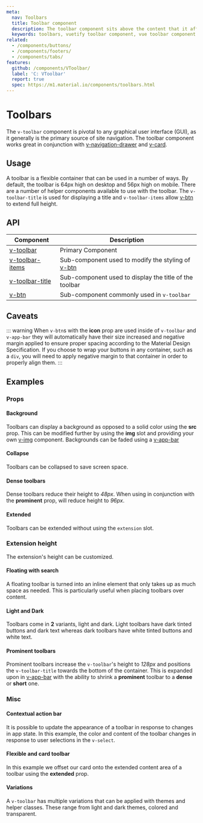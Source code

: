 ```yaml
---
meta:
  nav: Toolbars
  title: Toolbar component
  description: The toolbar component sits above the content that it affects and provides an area for labeling and additional actions.
  keywords: toolbars, vuetify toolbar component, vue toolbar component
related:
  - /components/buttons/
  - /components/footers/
  - /components/tabs/
features:
  github: /components/VToolbar/
  label: 'C: VToolbar'
  report: true
  spec: https://m1.material.io/components/toolbars.html
---
```


# Toolbars

The `v-toolbar` component is pivotal to any graphical user interface (GUI), as it generally is the primary source of site navigation. The toolbar component works great in conjunction with [v-navigation-drawer](/components/navigation-drawers) and [v-card](/components/cards).

<!-- ![Toolbar Entry](https://cdn.vuetifyjs.com/docs/images/components-temp/v-toolbar/v-toolbar-entry.png) -->

<PageFeatures />

## Usage

A toolbar is a flexible container that can be used in a number of ways. By default, the toolbar is 64px high on desktop and 56px high on mobile. There are a number of helper components available to use with the toolbar. The `v-toolbar-title` is used for displaying a title and `v-toolbar-items` allow [v-btn](/components/buttons) to extend full height.

<ExamplesUsage name="v-toolbar" />

<PromotedEntry />

## API

| Component | Description |
| - | - |
| [v-toolbar](/api/v-toolbar/) | Primary Component |
| [v-toolbar-items](/api/v-toolbar-items/) | Sub-component used to modify the styling of [v-btn](/components/buttons) |
| [v-toolbar-title](/api/v-toolbar-title/) | Sub-component used to display the title of the toolbar |
| [v-btn](/api/v-btn/) | Sub-component commonly used in `v-toolbar` |

<ApiInline hide-links />

## Caveats

::: warning
  When `v-btn`s with the **icon** prop are used inside of `v-toolbar` and `v-app-bar` they will automatically have their size increased and negative margin applied to ensure proper spacing according to the Material Design Specification. If you choose to wrap your buttons in any container, such as a `div`, you will need to apply negative margin to that container in order to properly align them.
:::

## Examples

### Props

#### Background

Toolbars can display a background as opposed to a solid color using the **src** prop. This can be modified further by using the **img** slot and providing your own [v-img](/components/images) component. Backgrounds can be faded using a [v-app-bar](/components/app-bars#prominent-w-scroll-shrink-and-image)

<ExamplesExample file="v-toolbar/prop-background" />

#### Collapse

Toolbars can be collapsed to save screen space.

<ExamplesExample file="v-toolbar/prop-collapse" />

#### Dense toolbars

Dense toolbars reduce their height to _48px_. When using in conjunction with the **prominent** prop, will reduce height to _96px_.

<ExamplesExample file="v-toolbar/prop-dense" />

#### Extended

Toolbars can be extended without using the `extension` slot.

<ExamplesExample file="v-toolbar/prop-extended" />

### Extension height

The extension's height can be customized.

<ExamplesExample file="v-toolbar/prop-extension-height" />

#### Floating with search

A floating toolbar is turned into an inline element that only takes up as much space as needed. This is particularly useful when placing toolbars over content.

<ExamplesExample file="v-toolbar/prop-floating-with-search" />

#### Light and Dark

Toolbars come in **2** variants, light and dark. Light toolbars have dark tinted buttons and dark text whereas dark toolbars have white tinted buttons and white text.

<ExamplesExample file="v-toolbar/prop-light-and-dark" />

#### Prominent toolbars

Prominent toolbars increase the `v-toolbar`'s height to _128px_ and positions the `v-toolbar-title` towards the bottom of the container. This is expanded upon in [v-app-bar](/components/app-bars#prominent-w-scroll-shrink) with the ability to shrink a **prominent** toolbar to a **dense** or **short** one.

<ExamplesExample file="v-toolbar/prop-prominent" />

### Misc

#### Contextual action bar

It is possible to update the appearance of a toolbar in response to changes in app state. In this example, the color and content of the toolbar changes in response to user selections in the `v-select`.

<ExamplesExample file="v-toolbar/misc-contextual-action-bar" />

#### Flexible and card toolbar

In this example we offset our card onto the extended content area of a toolbar using the **extended** prop.

<ExamplesExample file="v-toolbar/misc-flexible-and-card" />

#### Variations

A `v-toolbar` has multiple variations that can be applied with themes and helper classes. These range from light and dark themes, colored and transparent.

<ExamplesExample file="v-toolbar/misc-variations" />
